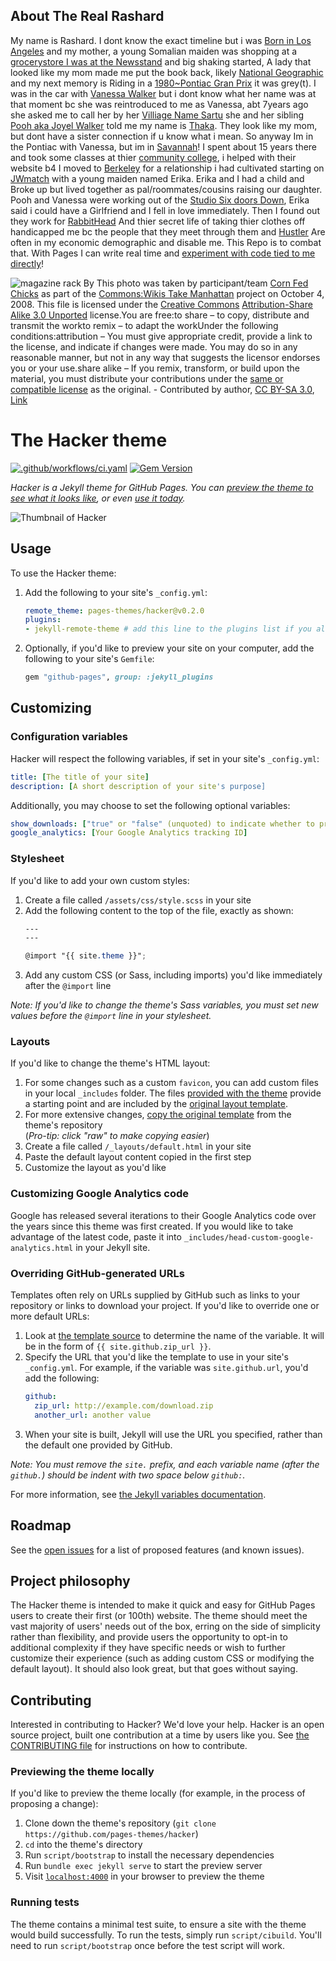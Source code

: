 

## About The Real Rashard
My name is Rashard. I dont know the exact timeline but i was [Born in Los Angeles](https://lacounty.gov/) and my mother, a young Somalian maiden was shopping at a [grocerystore I was at the Newsstand](https://www.readingrockets.org/topics/activities/articles/grocery-store-literacy) and big shaking started, A lady that looked like my mom made me put the book back, likely [National Geographic](https://films.nationalgeographic.com/la-92-discussion-guide) and my next memory is Riding in a [1980~Pontiac Gran Prix](https://upload.wikimedia.org/wikipedia/commons/a/a2/1979_Pontiac_Grand_Prix_model_LJ_%2821395022978%29.jpg) it was grey(t). I was in the car with [Vanessa Walker](https://pitchfork.com/thepitch/kash-doll-intro-new-song-listen/) but i dont know what her name was at that moment bc she was reintroduced to me as Vanessa, abt 7years ago she asked me to call her by her [Villiage Name Sartu](https://x.com/SartuAdem) she and her sibling [Pooh aka Joyel Walker](https://vsco.co/rashardsartu/media/656fefdb1847927fd0000001) told me my name is [Thaka](https://vsco.co/rashardsartu/media/5fc45b01e1ebb64f08283c31). They look like my mom, but dont have a sister connection if u know what i mean. So anyway Im in the Pontiac with Vanessa, but im in [Savannah](https://vsco.co/rashardsartu/media/5fc45961e1ebb64f08283c15)! I spent about 15 years there and took some classes at thier [community college](https://www.savannahtech.edu/), i helped with their website b4 I moved to [Berkeley](https://berkeleyca.gov/) for a relationship i had cultivated starting on [JWmatch](https://www.jwmatch.com/s/a/13906/us_s?gad_source=1&gclid=EAIaIQobChMI5IGqxI7whgMVm1oPAh3tZAFmEAAYASAAEgJBffD_BwE) with a young maiden named Erika. Erika and I had a child and Broke up but lived together as pal/roommates/cousins raising our daughter. Pooh and Vanessa were working out of the [Studio Six doors Down](https://www.tripadvisor.com/Attraction_Review-g60898-d9719936-Reviews-Dance_411-Atlanta_Georgia.html), Erika said i could have a Girlfriend and I fell in love immediately. Then I found out they work for [RabbitHead](https://www.eonline.com/news/playboy) And thier secret life of taking thier clothes off handicapped me bc the people that they meet through them and [Hustler](https://slate.com/human-interest/2023/08/larry-flynt-hustler-porn-magazine-workplace.html) Are often in my economic demographic and disable me. This Repo is to combat that. With Pages I can write real time and [experiment with code tied to me directly](https://codepen.io/your-work)!


![magazine rack](https://upload.wikimedia.org/wikipedia/commons/thumb/0/03/WSTM-CornFedChicks0026.JPG/1024px-WSTM-CornFedChicks0026.JPG)
By <span typeof="mw:File"><a href="//commons.wikimedia.org/wiki/File:Wikis_Take_Manhattan.png" class="mw-file-description"></a></span>This photo was taken by participant/team <a href="//commons.wikimedia.org/wiki/Category:Images_from_Wikis_Take_Manhattan_by_Corn_Fed_Chicks" title="Category:Images from Wikis Take Manhattan by Corn Fed Chicks">Corn Fed Chicks</a> as part of the <a href="//commons.wikimedia.org/wiki/Commons:Wikis_Take_Manhattan" title="Commons:Wikis Take Manhattan">Commons:Wikis Take Manhattan</a> project on October 4, 2008.<span typeof="mw:File"><span title="w:en:Creative Commons"></span></span><span typeof="mw:File"><span title="attribution"></span></span> <span typeof="mw:File"><span title="share alike"></span></span>This file is licensed under the <a href="https://en.wikipedia.org/wiki/en:Creative_Commons" class="extiw" title="w:en:Creative Commons">Creative Commons</a> <a href="//creativecommons.org/licenses/by-sa/3.0/deed.en" class="extiw" title="creativecommons:by-sa/3.0/deed.en">Attribution-Share Alike 3.0 Unported</a> license.You are free:to share – to copy, distribute and transmit the workto remix – to adapt the workUnder the following conditions:attribution – You must give appropriate credit, provide a link to the license, and indicate if changes were made. You may do so in any reasonable manner, but not in any way that suggests the licensor endorses you or your use.share alike – If you remix, transform, or build upon the material, you must distribute your contributions under the <a rel="nofollow" class="external text" href="https://creativecommons.org/share-your-work/licensing-considerations/compatible-licenses">same or compatible license</a> as the original. - Contributed by author, <a href="https://creativecommons.org/licenses/by-sa/3.0" title="Creative Commons Attribution-Share Alike 3.0">CC BY-SA 3.0</a>, <a href="https://commons.wikimedia.org/w/index.php?curid=5048705">Link</a>
# The Hacker theme

[![.github/workflows/ci.yaml](https://github.com/pages-themes/hacker/actions/workflows/ci.yaml/badge.svg)](https://github.com/pages-themes/hacker/actions/workflows/ci.yaml) [![Gem Version](https://badge.fury.io/rb/jekyll-theme-hacker.svg)](https://badge.fury.io/rb/jekyll-theme-hacker)

*Hacker is a Jekyll theme for GitHub Pages. You can [preview the theme to see what it looks like](http://pages-themes.github.io/hacker), or even [use it today](#usage).*

![Thumbnail of Hacker](thumbnail.png)

## Usage

To use the Hacker theme:

1. Add the following to your site's `_config.yml`:

    ```yml
    remote_theme: pages-themes/hacker@v0.2.0
    plugins:
    - jekyll-remote-theme # add this line to the plugins list if you already have one
    ```

2. Optionally, if you'd like to preview your site on your computer, add the following to your site's `Gemfile`:

    ```ruby
    gem "github-pages", group: :jekyll_plugins
    ```

## Customizing

### Configuration variables

Hacker will respect the following variables, if set in your site's `_config.yml`:

```yml
title: [The title of your site]
description: [A short description of your site's purpose]
```

Additionally, you may choose to set the following optional variables:

```yml
show_downloads: ["true" or "false" (unquoted) to indicate whether to provide a download URL]
google_analytics: [Your Google Analytics tracking ID]
```

### Stylesheet

If you'd like to add your own custom styles:

1. Create a file called `/assets/css/style.scss` in your site
2. Add the following content to the top of the file, exactly as shown:
    ```scss
    ---
    ---

    @import "{{ site.theme }}";
    ```
3. Add any custom CSS (or Sass, including imports) you'd like immediately after the `@import` line

*Note: If you'd like to change the theme's Sass variables, you must set new values before the `@import` line in your stylesheet.*

### Layouts

If you'd like to change the theme's HTML layout:

1. For some changes such as a custom `favicon`, you can add custom files in your local `_includes` folder. The files [provided with the theme](https://github.com/pages-themes/hacker/tree/master/_includes) provide a starting point and are included by the [original layout template](https://github.com/pages-themes/hacker/blob/master/_layouts/default.html).
2. For more extensive changes, [copy the original template](https://github.com/pages-themes/hacker/blob/master/_layouts/default.html) from the theme's repository<br />(*Pro-tip: click "raw" to make copying easier*)
3. Create a file called `/_layouts/default.html` in your site
4. Paste the default layout content copied in the first step
5. Customize the layout as you'd like

### Customizing Google Analytics code

Google has released several iterations to their Google Analytics code over the years since this theme was first created. If you would like to take advantage of the latest code, paste it into `_includes/head-custom-google-analytics.html` in your Jekyll site.

### Overriding GitHub-generated URLs

Templates often rely on URLs supplied by GitHub such as links to your repository or links to download your project. If you'd like to override one or more default URLs:

1. Look at [the template source](https://github.com/pages-themes/hacker/blob/master/_layouts/default.html) to determine the name of the variable. It will be in the form of `{{ site.github.zip_url }}`.
2. Specify the URL that you'd like the template to use in your site's `_config.yml`. For example, if the variable was `site.github.url`, you'd add the following:
    ```yml
    github:
      zip_url: http://example.com/download.zip
      another_url: another value
    ```
3. When your site is built, Jekyll will use the URL you specified, rather than the default one provided by GitHub.

*Note: You must remove the `site.` prefix, and each variable name (after the `github.`) should be indent with two space below `github:`.*

For more information, see [the Jekyll variables documentation](https://jekyllrb.com/docs/variables/).

## Roadmap

See the [open issues](https://github.com/pages-themes/hacker/issues) for a list of proposed features (and known issues).

## Project philosophy

The Hacker theme is intended to make it quick and easy for GitHub Pages users to create their first (or 100th) website. The theme should meet the vast majority of users' needs out of the box, erring on the side of simplicity rather than flexibility, and provide users the opportunity to opt-in to additional complexity if they have specific needs or wish to further customize their experience (such as adding custom CSS or modifying the default layout). It should also look great, but that goes without saying.

## Contributing

Interested in contributing to Hacker? We'd love your help. Hacker is an open source project, built one contribution at a time by users like you. See [the CONTRIBUTING file](docs/CONTRIBUTING.md) for instructions on how to contribute.

### Previewing the theme locally

If you'd like to preview the theme locally (for example, in the process of proposing a change):

1. Clone down the theme's repository (`git clone https://github.com/pages-themes/hacker`)
2. `cd` into the theme's directory
3. Run `script/bootstrap` to install the necessary dependencies
4. Run `bundle exec jekyll serve` to start the preview server
5. Visit [`localhost:4000`](http://localhost:4000) in your browser to preview the theme

### Running tests

The theme contains a minimal test suite, to ensure a site with the theme would build successfully. To run the tests, simply run `script/cibuild`. You'll need to run `script/bootstrap` once before the test script will work.
